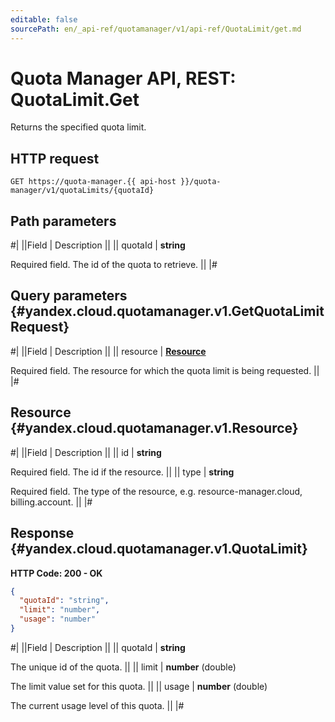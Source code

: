 ```yaml
---
editable: false
sourcePath: en/_api-ref/quotamanager/v1/api-ref/QuotaLimit/get.md
---
```


# Quota Manager API, REST: QuotaLimit.Get

Returns the specified quota limit.

## HTTP request

```
GET https://quota-manager.{{ api-host }}/quota-manager/v1/quotaLimits/{quotaId}
```

## Path parameters

#|
||Field | Description ||
|| quotaId | **string**

Required field. The id of the quota to retrieve. ||
|#

## Query parameters {#yandex.cloud.quotamanager.v1.GetQuotaLimitRequest}

#|
||Field | Description ||
|| resource | **[Resource](#yandex.cloud.quotamanager.v1.Resource)**

Required field. The resource for which the quota limit is being requested. ||
|#

## Resource {#yandex.cloud.quotamanager.v1.Resource}

#|
||Field | Description ||
|| id | **string**

Required field. The id if the resource. ||
|| type | **string**

Required field. The type of the resource, e.g. resource-manager.cloud, billing.account. ||
|#

## Response {#yandex.cloud.quotamanager.v1.QuotaLimit}

**HTTP Code: 200 - OK**

```json
{
  "quotaId": "string",
  "limit": "number",
  "usage": "number"
}
```

#|
||Field | Description ||
|| quotaId | **string**

The unique id of the quota. ||
|| limit | **number** (double)

The limit value set for this quota. ||
|| usage | **number** (double)

The current usage level of this quota. ||
|#